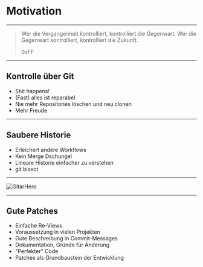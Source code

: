 # Motivation

---

> Wer die Vergangenheit kontrolliert, kontrolliert die Gegenwart. Wer die Gegenwart kontrolliert, kontrolliert die Zukunft.
>
> 0xFF

---

## Kontrolle über Git

- Shit happens!
- (Fast) alles ist reparabel
- Nie mehr Repositories löschen und neu clonen
- Mehr Freude

---


## Saubere Historie

- Erleichert andere Workflows
- Kein Merge Dschungel
- Lineare Historie einfacher zu verstehen
- git bisect

---

![GitarHero](images/gitarhero.png)

---

## Gute Patches

- Einfache Re-Views
- Voraussetzung in vielen Projekten
- Gute Beschreibung in Commit-Messages
 - Dokumentation, Gründe für Änderung
- "Perfekter" Code
- Patches als Grundbaustein der Entwicklung
